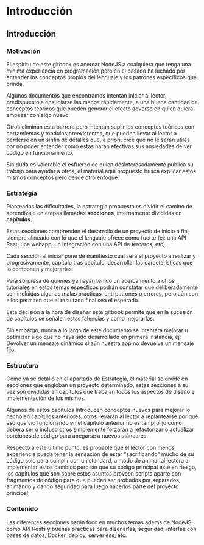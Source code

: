 # Introducción

## Introducción

### Motivación

El espíritu de este gitbook es acercar NodeJS a cualquiera que tenga una mínima experiencia en programación pero en el pasado ha luchado por entender los conceptos propios del lenguaje y los patrones específicos que brinda.

Algunos documentos que encontramos intentan iniciar al lector, predispuesto a ensuciarse las manos rápidamente, a una buena cantidad de conceptos teóricos que pueden generar el efecto adverso en quien quiera empezar con algo nuevo.

Otros eliminan esta barrera pero intentan suplir los conceptos teóricos con herramientas y modulos preexistentes, que pueden llevar al lector a perderse en un sinfin de detalles que, a priori, cree que no le serán útiles por no poder entender como éstas harán efectivas sus ansiedades de ver código en funcionamiento.

Sin duda es valorable el esfuerzo de quien desinteresadamente publica su trabajo para ayudar a otros, el material aquí propuesto busca explicar estos mismos conceptos pero desde otro enfoque.

### Estrategia

Planteadas las dificultades, la estrategia propuesta es dividir el camino de aprendizaje en etapas llamadas **secciones**, internamente divididas en **capítulos**.

Estas secciones comprenden el desarrollo de un proyecto de inicio a fin, siempre alineado con lo que el lenguaje ofrece como fuerte \(ej: una API Rest, una webapp, un integración con una API de terceros, etc\).

Cada sección al iniciar pone de manifiesto cual será el proyecto a realizar y progresivamente, capítulo tras capítulo, desarrollar las características que lo componen y mejorarlas.

Para sorpresa de quienes ya hayan tenido un acercamiento a otros tutoriales en estos temas especficos podrán constatar que deliberadamente son incluidas algunas malas prácticas, anti patrones o errores, pero aún con ellos permiten que el resultado final sea el esperado.

Esta decisión a la hora de diseñar este gitbook permite que en la sucesión de capítulos se señalen estas falencias y como mejorarlas.

Sin embargo, nunca a lo largo de este documento se intentará mejorar u optimizar algo que no haya sido desarrollado en primera instancia, ej: Devolver un mensaje dinámico si aún nuestra app no devuelve un mensaje fijo.

### Estructura

Como ya se detalló en el apartado de Estrategia, el material se divide en secciones que engloban un proyecto determinado, estas secciones a su vez son divididas en capítulos que trabajan todos los aspectos de diseño e implementación de los mismos.

Algunos de estos capítulos introducen conceptos nuevos para mejorar lo hecho en capítulos anteriores, otros llevarán al lector a replantearse por qué eso que vio funcionando en el capítulo anterior no es tan prolijo como debera ser o incluso otros simplemente forzarán a refactorizar o actualizar porciones de código para apegarse a nuevos stándares.

Respecto a este último punto, es probable que el lector con menos experiencia pueda tener la sensación de estar "sacrificando" mucho de su código solo para cumplir con un standard, a modo de animar al lectora a implementar estos cambios pero sin que su código principal esté en riesgo, los capítulos que son sobre estos asuntos proveen scripts aparte con fragmentos de código para que puedan ser probados por separados, animando y dando seguridad para luego hacerlos parte del proyecto principal.

### Contenido

Las diferentes secciones harán foco en muchos temas adems de NodeJS, como API Rests y buenas prácticas para diseñarlas, seguridad, interfaz con bases de datos, Docker, deploy, serverless, etc.

